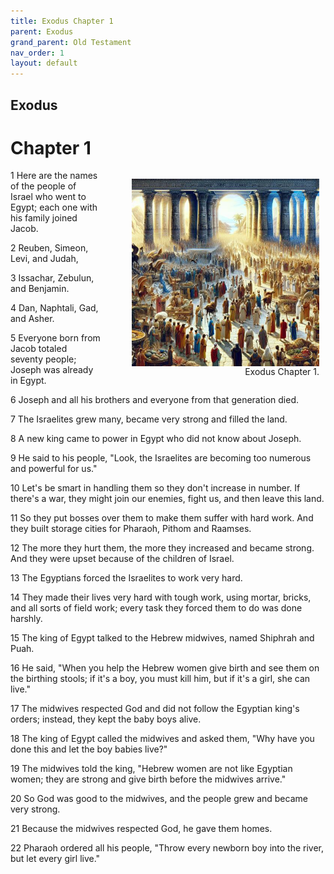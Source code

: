```yaml
---
title: Exodus Chapter 1
parent: Exodus
grand_parent: Old Testament
nav_order: 1
layout: default
---
```


## Exodus

# Chapter 1

<figure style="float: right; margin-right: 10px;">
    <img src="/assets/Image/Exodus/500/1.jpg" alt="Exodus Chapter 1" style="width: 300px; height: 300px; float: right;padding-left: 10px;"/>
    <figcaption style="clear: both;text-align: right;">Exodus Chapter 1.</figcaption>
</figure>
1 Here are the names of the people of Israel who went to Egypt; each one with his family joined Jacob.

2 Reuben, Simeon, Levi, and Judah,

3 Issachar, Zebulun, and Benjamin.

4 Dan, Naphtali, Gad, and Asher.

5 Everyone born from Jacob totaled seventy people; Joseph was already in Egypt.

6 Joseph and all his brothers and everyone from that generation died.

7 The Israelites grew many, became very strong and filled the land.

8 A new king came to power in Egypt who did not know about Joseph.

9 He said to his people, "Look, the Israelites are becoming too numerous and powerful for us."

10 Let's be smart in handling them so they don't increase in number. If there's a war, they might join our enemies, fight us, and then leave this land.

11 So they put bosses over them to make them suffer with hard work. And they built storage cities for Pharaoh, Pithom and Raamses.

12 The more they hurt them, the more they increased and became strong. And they were upset because of the children of Israel.

13 The Egyptians forced the Israelites to work very hard.

14 They made their lives very hard with tough work, using mortar, bricks, and all sorts of field work; every task they forced them to do was done harshly.

15 The king of Egypt talked to the Hebrew midwives, named Shiphrah and Puah.

16 He said, "When you help the Hebrew women give birth and see them on the birthing stools; if it's a boy, you must kill him, but if it's a girl, she can live."

17 The midwives respected God and did not follow the Egyptian king's orders; instead, they kept the baby boys alive.

18 The king of Egypt called the midwives and asked them, "Why have you done this and let the boy babies live?"

19 The midwives told the king, "Hebrew women are not like Egyptian women; they are strong and give birth before the midwives arrive."

20 So God was good to the midwives, and the people grew and became very strong.

21 Because the midwives respected God, he gave them homes.

22 Pharaoh ordered all his people, "Throw every newborn boy into the river, but let every girl live."


